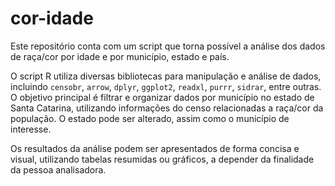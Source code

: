 # cor-idade
Este repositório conta com um script que torna possível a análise dos dados de raça/cor por idade e por município, estado e país.


O script R utiliza diversas bibliotecas para manipulação e análise de dados, incluindo `censobr`, `arrow`, `dplyr`, `ggplot2`, `readxl`, `purrr`, `sidrar`, entre outras. O objetivo principal é filtrar e organizar dados por município no estado de Santa Catarina, utilizando informações do censo relacionadas a raça/cor da população. O estado pode ser alterado, assim como o município de interesse.

Os resultados da análise podem ser apresentados de forma concisa e visual, utilizando tabelas resumidas ou gráficos, a depender da finalidade da pessoa analisadora.
